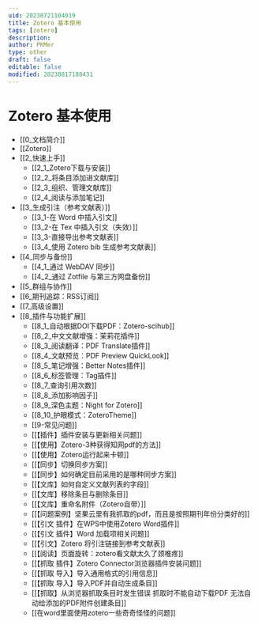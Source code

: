 ```yaml
---
uid: 20230721104919
title: Zotero 基本使用
tags: [zotero]
description: 
author: PKMer
type: other
draft: false
editable: false
modified: 20230817180431
---
```


# Zotero 基本使用

- [[0_文档简介]]
- [[Zotero]]
- [[2_快速上手]]
	- [[2_1_Zotero下载与安装]]
	- [[2_2_将条目添加进文献库]]
	- [[2_3_组织、管理文献库]]
	- [[2_4_阅读与添加笔记]]
- [[3_生成引注（参考文献表）]]
	- [[3_1-在 Word 中插入引文]]
	- [[3_2-在 Tex 中插入引文（失效）]]
	- [[3_3-直接导出参考文献表]]
	- [[3_4_使用 Zotero bib 生成参考文献表]]
- [[4_同步与备份]]
	- [[4_1_通过 WebDAV 同步]]
	- [[4_2_通过 Zotfile 与第三方网盘备份]]
- [[5_群组与协作]]
- [[6_期刊追踪：RSS订阅]]
- [[7_高级设置]]
- [[8_插件与功能扩展]]
	- [[8_1_自动根据DOI下载PDF：Zotero-scihub]]
	- [[8_2_中文文献增强：茉莉花插件]]
	- [[8_3_阅读翻译：PDF Translate插件]]
	- [[8_4_文献预览：PDF Preview QuickLook]]
	- [[8_5_笔记增强：Better Notes插件]]
	- [[8_6_标签管理：Tag插件]]
	- [[8_7_查询引用次数]]
	- [[8_8_添加影响因子]]
	- [[8_9_深色主题：Night for Zotero]]
	- [[8_10_护眼模式：ZoteroTheme]]
	- [[9-常见问题]]
	- [[【插件】插件安装与更新相关问题]]
	- [[【使用】Zotero-3种获得知网pdf的方法]]
	- [[【使用】Zotero运行起来卡顿]]
	- [[【同步】切换同步方案]]
	- [[【同步】如何确定目前采用的是哪种同步方案]]
	- [[【文库】如何自定义文献列表的字段]]
	- [[【文库】移除条目与删除条目]]
	- [[【文库】重命名附件（Zotero自带）]]
	- [[【问题案例】坚果云里有我抓取的pdf，而且是按照期刊年份分类好的]]
	- [[【引文 插件】在WPS中使用Zotero Word插件]]
	- [[【引文 插件】Word 加载项相关问题]]
	- [[【引文】Zotero 将引注链接到参考文献表]]
	- [[【阅读】页面旋转：zotero看文献太久了颈椎疼]]
	- [[【抓取 插件】Zotero Connector浏览器插件安装问题]]
	- [[【抓取 导入】导入通用格式的引用信息]]
	- [[【抓取 导入】导入PDF并自动生成条目]]
	- [[【抓取】从浏览器抓取条目时发生错误 抓取时不能自动下载PDF 无法自动给添加的PDF附件创建条目]]
	- [[在word里面使用zotero一些奇奇怪怪的问题]]
